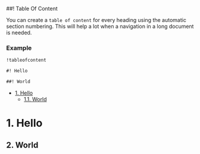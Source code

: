 ##! Table Of Content

You can create a `table of content` for every heading using the automatic section numbering. This will help a lot when a navigation in a long document is needed.

### Example

```md
!tableofcontent

#! Hello

##! World
```

<ul role="list" class="md-tableofcontent">
    <li role="listitem" class="md-listitem">
        <a class="md-link" href="#1-hello">1. Hello</a>
        <ul role="list" class="md-tableofcontent">
            <li role="listitem" class="md-listitem">
                <a class="md-link" href="#2-world">1.1. World</a>
            </li>
        </ul>
    </li>
</ul>

# 1. Hello

## 2. World
